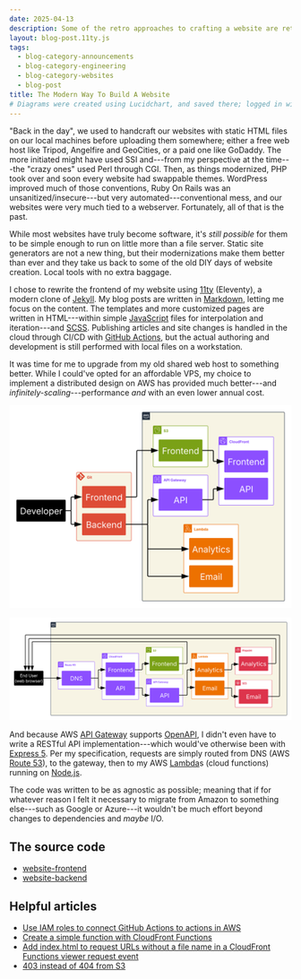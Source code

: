```yaml
---
date: 2025-04-13
description: Some of the retro approaches to crafting a website are returning.
layout: blog-post.11ty.js
tags:
  - blog-category-announcements
  - blog-category-engineering
  - blog-category-websites
  - blog-post
title: The Modern Way To Build A Website
# Diagrams were created using Lucidchart, and saved there; logged in with Google
---
```


"Back in the day", we used to handcraft our websites with static HTML files on our local machines before uploading them somewhere; either a free web host like Tripod, Angelfire and GeoCities, or a paid one like GoDaddy. <!--more--> The more initiated might have used SSI and---from my perspective at the time---the "crazy ones" used Perl through CGI. Then, as things modernized, PHP took over and soon every website had swappable themes. WordPress improved much of those conventions, Ruby On Rails was an unsanitized/insecure---but very automated---conventional mess, and our websites were very much tied to a webserver. Fortunately, all of that is the past.

While most websites have truly become software, it's _still possible_ for them to be simple enough to run on little more than a file server. Static site generators are not a new thing, but their modernizations make them better than ever and they take us back to some of the old DIY days of website creation. Local tools with no extra baggage.

I chose to rewrite the frontend of my website using [11ty](//11ty.dev/) (Eleventy), a modern clone of [Jekyll](//jekyllrb.com). My blog posts are written in [Markdown](//wikipedia.org/wiki/Markdown), letting me focus on the content. The templates and more customized pages are written in HTML---within simple [JavaScript](//wikipedia.org/wiki/JavaScript) files for interpolation and iteration---and [SCSS](//sass-lang.com). Publishing articles and site changes is handled in the cloud through CI/CD with [GitHub Actions](//github.com/features/actions), but the actual authoring and development is still performed with local files on a workstation.

It was time for me to upgrade from my old shared web host to something better. While I could've opted for an affordable VPS, my choice to implement a distributed design on AWS has provided much better---and _infinitely-scaling_---performance _and_ with an even lower annual cost.

![Deployment flow](aws-deployment.svg "CI/CD automation makes everything possible by simply `git push`'ing my changes.")

![User flow](aws-user.svg 'CloudFront (CDN) provides extreme performance via content localization with many edge servers and HTTP/3.')

And because AWS [API Gateway](//aws.amazon.com/api-gateway) supports [OpenAPI](//www.openapis.org), I didn't even have to write a RESTful API implementation---which would've otherwise been with [Express 5](//expressjs.com). Per my specification, requests are simply routed from DNS (AWS [Route 53](//aws.amazon.com/route53/)), to the gateway, then to my AWS [Lambda](//aws.amazon.com/lambda)s (cloud functions) running on [Node.js](//nodejs.org).

The code was written to be as agnostic as possible; meaning that if for whatever reason I felt it necessary to migrate from Amazon to something else---such as Google or Azure---it wouldn't be much effort beyond changes to dependencies and _maybe_ I/O.

## The source code

- [website-frontend](//github.com/stevenvachon/website-frontend)
- [website-backend](//github.com/stevenvachon/website-backend)

## Helpful articles

- [Use IAM roles to connect GitHub Actions to actions in AWS](//aws.amazon.com/blogs/security/use-iam-roles-to-connect-github-actions-to-actions-in-aws/)
- [Create a simple function with CloudFront Functions](//docs.aws.amazon.com/AmazonCloudFront/latest/DeveloperGuide/functions-tutorial.html)
- [Add index.html to request URLs without a file name in a CloudFront Functions viewer request event](//docs.aws.amazon.com/AmazonCloudFront/latest/DeveloperGuide/example_cloudfront_functions_url_rewrite_single_page_apps_section.html)
- [403 instead of 404 from S3](//repost.aws/knowledge-center/s3-troubleshoot-403)
